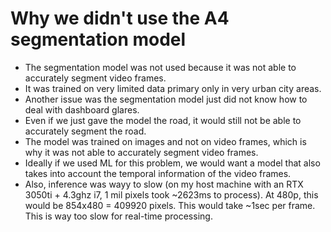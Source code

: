 # Why we didn't use the A4 segmentation model
- The segmentation model was not used because it was not able to accurately segment video frames.
- It was trained on very limited data primary only in very urban city areas.
- Another issue was the segmentation model just did not know how to deal with dashboard glares.
- Even if we just gave the model the road, it would still not be able to accurately segment the road.
- The model was trained on images and not on video frames, which is why it was not able to accurately segment video frames.
- Ideally if we used ML for this problem, we would want a model that also takes into account the temporal information of the video frames.
- Also, inference was wayy to slow (on my host machine with an RTX 3050ti + 4.3ghz i7, 1 mil pixels took ~2623ms to process). At 480p, this would be 854x480 = 409920 pixels. This would take ~1sec per frame. This is way too slow for real-time processing.